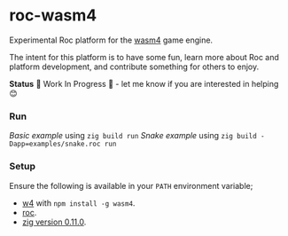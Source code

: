 # roc-wasm4

Experimental Roc platform for the [wasm4](https://wasm4.org) game engine. 

The intent for this platform is to have some fun, learn more about Roc and platform development, and contribute something for others to enjoy.

**Status** 🚧 Work In Progress 🚧 - let me know if you are interested in helping 😊

### Run

*Basic example* using `zig build run`
*Snake example* using `zig build -Dapp=examples/snake.roc run`

### Setup

Ensure the following is available in your `PATH` environment variable;
- [w4](https://wasm4.org) with `npm install -g wasm4`.
- [roc](https://www.roc-lang.org/install).
- [zig version 0.11.0](https://ziglang.org/download/).